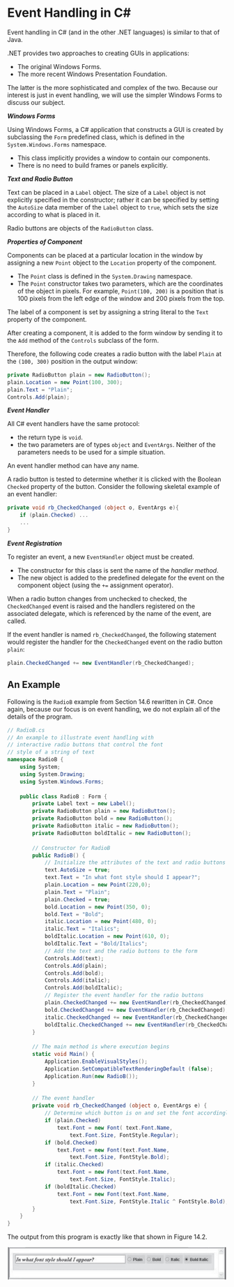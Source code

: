 # Event Handling in C#

Event handling in C# (and in the other .NET languages) is similar to that of Java.

.NET provides two approaches to creating GUIs in applications:

- The original Windows Forms.
- The more recent Windows Presentation Foundation.

The latter is the more sophisticated and complex of the two. Because our interest is just in event handling, we will use the simpler Windows Forms to discuss our subject.

***Windows Forms***

Using Windows Forms, a C# application that constructs a GUI is created by subclassing the `Form` predefined class, which is defined in the `System.Windows.Forms` namespace.

- This class implicitly provides a window to contain our components.
- There is no need to build frames or panels explicitly.

***Text and Radio Button***

Text can be placed in a `Label` object. The size of a `Label` object is not explicitly specified in the constructor; rather it can be specified by setting the `AutoSize` data member of the `Label` object to `true`, which sets the size according to what is placed in it.

Radio buttons are objects of the `RadioButton` class.

***Properties of Component***

Components can be placed at a particular location in the window by assigning a new `Point` object to the `Location` property of the component.

- The `Point` class is defined in the `System.Drawing` namespace.
- The `Point` constructor takes two parameters, which are the coordinates of the object in pixels. For example, `Point(100, 200)` is a position that is 100 pixels from the left edge of the window and 200 pixels from the top.

The label of a component is set by assigning a string literal to the `Text` property of the component.

After creating a component, it is added to the form window by sending it to the `Add` method of the `Controls` subclass of the form.

Therefore, the following code creates a radio button with the label `Plain` at the `(100, 300)` position in the output window:

```csharp
private RadioButton plain = new RadioButton();
plain.Location = new Point(100, 300);
plain.Text = "Plain";
Controls.Add(plain);
```

***Event Handler***

All C# event handlers have the same protocol:

- the return type is `void`.
- the two parameters are of types `object` and `EventArgs`. Neither of the parameters needs to be used for a simple situation.

An event handler method can have any name.

<div class="alert-example">

A radio button is tested to determine whether it is clicked with the Boolean `Checked` property of the button. Consider the following skeletal example of an event handler:

```csharp
private void rb_CheckedChanged (object o, EventArgs e){
    if (plain.Checked) ...
    ...
}
```

</div>

***Event Registration***

To register an event, a new `EventHandler` object must be created.

- The constructor for this class is sent the name of the *handler method*.
- The new object is added to the predefined delegate for the event on the component object (using the `+=` assignment operator).

<div class="alert-example">

When a radio button changes from unchecked to checked, the `CheckedChanged` event is raised and the handlers registered on the associated delegate, which is referenced by the name of the event, are called.

If the event handler is named `rb_CheckedChanged`, the following statement would register the handler for the `CheckedChanged` event on the radio button `plain`:

```csharp
plain.CheckedChanged += new EventHandler(rb_CheckedChanged);
```

</div>

## An Example

Following is the `RadioB` example from Section 14.6 rewritten in C#. Once again, because our focus is on event handling, we do not explain all of the details of the program.

```csharp
// RadioB.cs
// An example to illustrate event handling with
// interactive radio buttons that control the font
// style of a string of text
namespace RadioB {
    using System;
    using System.Drawing;
    using System.Windows.Forms;

    public class RadioB : Form {
        private Label text = new Label();
        private RadioButton plain = new RadioButton();
        private RadioButton bold = new RadioButton();
        private RadioButton italic = new RadioButton();
        private RadioButton boldItalic = new RadioButton();

        // Constructor for RadioB
        public RadioB() {
            // Initialize the attributes of the text and radio buttons
            text.AutoSize = true;
            text.Text = "In what font style should I appear?";
            plain.Location = new Point(220,0);
            plain.Text = "Plain";
            plain.Checked = true;
            bold.Location = new Point(350, 0);
            bold.Text = "Bold";
            italic.Location = new Point(480, 0);
            italic.Text = "Italics";
            boldItalic.Location = new Point(610, 0);
            boldItalic.Text = "Bold/Italics";
            // Add the text and the radio buttons to the form
            Controls.Add(text);
            Controls.Add(plain);
            Controls.Add(bold);
            Controls.Add(italic);
            Controls.Add(boldItalic);
            // Register the event handler for the radio buttons
            plain.CheckedChanged += new EventHandler(rb_CheckedChanged);
            bold.CheckedChanged += new EventHandler(rb_CheckedChanged);
            italic.CheckedChanged += new EventHandler(rb_CheckedChanged);
            boldItalic.CheckedChanged += new EventHandler(rb_CheckedChanged);
        }

        // The main method is where execution begins
        static void Main() {
            Application.EnableVisualStyles();
            Application.SetCompatibleTextRenderingDefault (false);
            Application.Run(new RadioB());
        }

        // The event handler
        private void rb_CheckedChanged (object o, EventArgs e) {
            // Determine which button is on and set the font accordingly
            if (plain.Checked)
                text.Font = new Font( text.Font.Name,
                    text.Font.Size, FontStyle.Regular);
            if (bold.Checked)
                text.Font = new Font(text.Font.Name,
                    text.Font.Size, FontStyle.Bold);
            if (italic.Checked)
                text.Font = new Font(text.Font.Name,
                    text.Font.Size, FontStyle.Italic);
            if (boldItalic.Checked)
                text.Font = new Font(text.Font.Name,
                    text.Font.Size, FontStyle.Italic ^ FontStyle.Bold);
        }
    }
}
```

The output from this program is exactly like that shown in Figure 14.2.

![](./img/14.2.jpg ':figure')
